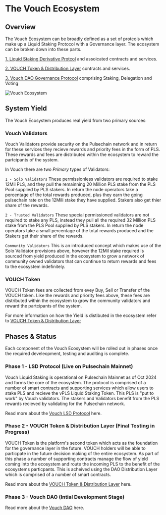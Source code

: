 # The Vouch Ecosystem

## Overview
The Vouch Ecosystem can be broadly defined as a set of protcols which make up a Liquid Staking Protocol with a Governance layer. The ecosystem can be broken down into these parts.

[1. Liquid Staking Derivative Protcol](/docs/vouch_ecosystem/vouch_lsd.html) and assoicated contracts and services.

[2. VOUCH Token & Distribution Layer](/docs/vouch_ecosystem/VOUCH_Distributor.html) contracts and services.

[3. Vouch DAO Governance Protocol](/docs/vouch_ecosystem/Vouch_DAO.html) comprising Staking, Delegation and Voting

![Vouch Ecosystem](/image/VouchEcosystem.png 'Vouch Ecosystem')

## System Yield

The Vouch Ecosystem produces real yield from two primary sources:
### Vouch Validators 
Vouch Validators provide security on the Pulsechain network and in return for these services they recieve rewards and priority fees in the form of PLS. These rewards and fees are distributed within the ecosystem to reward the partcipants of the system.

In Vouch there are two *Primary* types of Validators:
    
`1 - Solo Validators` These permissionless validators are required to stake 12Mil PLS, and they pull the remainning 20 Million PLS stake from the PLS Pool supplied by PLS stakers. In return the node operators take a percentage of the total rewards produced, plus they earn the going pulsechain rate on the 12Mili stake they have supplied. Stakers also get thier share of the rewards.

`2 - Trusted Validators` These special permissioned validators are not required to stake any PLS, instead they pull all the required 32 Million PLS stake from the PLS Pool supplied by PLS stakers. In return the node operators take a small percentage of the total rewards produced and the Stakers get their share of the rewards.

`Community Validators` This is an introduced concept which makes use of the Solo Validator provisions above, however the 12Mil stake required is sourced from yield produced in the ecosystem to grow a network of community owned validators that can continue to return rewards and fees to the ecosystem indefinitely.

### VOUCH Token 
VOUCH Token fees are collected from evey Buy, Sell or Transfer of the VOUCH token. Like the rewards and priority fees above, these fees are distributed within the ecosystem to grow the community validators and reward the partcipants of the system.  

For more information on how the Yield is distibuted in the ecosystem refer to [VOUCH Token & Distribution Layer](/docs/vouch_ecosystem/VOUCH_Distributor.html)


## Phases & Status 
Each component of the Vouch Ecosystem will be rolled out in phases once the required develeopment, testing and auditing is complete.

### Phase 1 - LSD Protocol (Live on Pulsechain Mainnet)
Vouch Liquid Staking is operational on Pulsechain Mainnet as of Oct 2024 and forms the core of the ecosystem. The protocol is comprised of a number of smart contracts and supporting services which allow users to stake PLS and recieve the vPLS Liquid Staking Token. This PLS is "put to work" by Vouch validators. The stakers and Validators benefit from the PLS rewards recieved by validating for the Pulsechain network. 

Read more about the [Vouch LSD Protocol](/docs/vouch_ecosystem/vouch_lsd.html) here.

### Phase 2 - VOUCH Token & Distribution Layer (Final Testing in Progress)
VOUCH Token is the platform's second token which acts as the foundation for the governance layer in the future. VOUCH holders will be able to particpate in the future decision making of the entire ecosystem. As part of this phase a number of supporting contracts manage the flow of yield coming into the ecosystem and route the incoming PLS to the benefit of the ecosystems particpants. This is acheived using the DAO Distribution Layer which is comprised of a number of smart contracts.

Read more about the [VOUCH Token & Distribution Layer](/docs/vouch_ecosystem/VOUCH_Distributor.html) here.

### Phase 3 - Vouch DAO (Intial Development Stage)

Read more about the [Vouch DAO](/docs/vouch_ecosystem/Vouch_DAO.html) here.